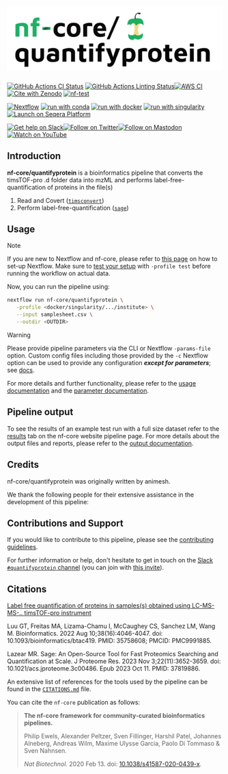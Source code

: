 <h1>
  <picture>
    <source media="(prefers-color-scheme: dark)" srcset="docs/images/nf-core-quantifyprotein_logo_dark.png">
    <img alt="nf-core/quantifyprotein" src="docs/images/nf-core-quantifyprotein_logo_light.png">
  </picture>
</h1>

[![GitHub Actions CI Status](https://github.com/nf-core/quantifyprotein/actions/workflows/ci.yml/badge.svg)](https://github.com/nf-core/quantifyprotein/actions/workflows/ci.yml)
[![GitHub Actions Linting Status](https://github.com/nf-core/quantifyprotein/actions/workflows/linting.yml/badge.svg)](https://github.com/nf-core/quantifyprotein/actions/workflows/linting.yml)[![AWS CI](https://img.shields.io/badge/CI%20tests-full%20size-FF9900?labelColor=000000&logo=Amazon%20AWS)](https://nf-co.re/quantifyprotein/results)[![Cite with Zenodo](http://img.shields.io/badge/DOI-10.5281/zenodo.XXXXXXX-1073c8?labelColor=000000)](https://doi.org/10.5281/zenodo.XXXXXXX)
[![nf-test](https://img.shields.io/badge/unit_tests-nf--test-337ab7.svg)](https://www.nf-test.com)

[![Nextflow](https://img.shields.io/badge/nextflow%20DSL2-%E2%89%A523.04.0-23aa62.svg)](https://www.nextflow.io/)
[![run with conda](http://img.shields.io/badge/run%20with-conda-3EB049?labelColor=000000&logo=anaconda)](https://docs.conda.io/en/latest/)
[![run with docker](https://img.shields.io/badge/run%20with-docker-0db7ed?labelColor=000000&logo=docker)](https://www.docker.com/)
[![run with singularity](https://img.shields.io/badge/run%20with-singularity-1d355c.svg?labelColor=000000)](https://sylabs.io/docs/)
[![Launch on Seqera Platform](https://img.shields.io/badge/Launch%20%F0%9F%9A%80-Seqera%20Platform-%234256e7)](https://cloud.seqera.io/launch?pipeline=https://github.com/nf-core/quantifyprotein)

[![Get help on Slack](http://img.shields.io/badge/slack-nf--core%20%23quantifyprotein-4A154B?labelColor=000000&logo=slack)](https://nfcore.slack.com/channels/quantifyprotein)[![Follow on Twitter](http://img.shields.io/badge/twitter-%40nf__core-1DA1F2?labelColor=000000&logo=twitter)](https://twitter.com/nf_core)[![Follow on Mastodon](https://img.shields.io/badge/mastodon-nf__core-6364ff?labelColor=FFFFFF&logo=mastodon)](https://mstdn.science/@nf_core)[![Watch on YouTube](http://img.shields.io/badge/youtube-nf--core-FF0000?labelColor=000000&logo=youtube)](https://www.youtube.com/c/nf-core)

## Introduction

**nf-core/quantifyprotein** is a bioinformatics pipeline that converts the timsTOF-pro .d folder data into mzML and performs label-free-quantification of proteins in the file(s)

<!-- TODO nf-core: Include a figure that guides the user through the major workflow steps. Many nf-core
     workflows use the "tube map" design for that. See https://nf-co.re/docs/contributing/design_guidelines#examples for examples.   -->
<!-- TODO nf-core: Fill in short bullet-pointed list of the default steps in the pipeline -->

1. Read and Covert ([`timsconvert`](https://github.com/gtluu/timsconvert))
2. Perform label-free-quantification ([`sage`](https://github.com/lazear/sage))

## Usage

> [!NOTE]
> If you are new to Nextflow and nf-core, please refer to [this page](https://nf-co.re/docs/usage/installation) on how to set-up Nextflow. Make sure to [test your setup](https://nf-co.re/docs/usage/introduction#how-to-run-a-pipeline) with `-profile test` before running the workflow on actual data.

<!-- TODO nf-core: Describe the minimum required steps to execute the pipeline, e.g. how to prepare samplesheets.
     Explain what rows and columns represent. For instance (please edit as appropriate):

First, prepare a samplesheet with your input data that looks as follows:

`samplesheet.csv`:

```csv
sample,fastq_1,fastq_2
CONTROL_REP1,AEG588A1_S1_L002_R1_001.fastq.gz,AEG588A1_S1_L002_R2_001.fastq.gz
```

Each row represents a fastq file (single-end) or a pair of fastq files (paired end).

-->

Now, you can run the pipeline using:

<!-- TODO nf-core: update the following command to include all required parameters for a minimal example -->

```bash
nextflow run nf-core/quantifyprotein \
   -profile <docker/singularity/.../institute> \
   --input samplesheet.csv \
   --outdir <OUTDIR>
```

> [!WARNING]
> Please provide pipeline parameters via the CLI or Nextflow `-params-file` option. Custom config files including those provided by the `-c` Nextflow option can be used to provide any configuration _**except for parameters**_;
> see [docs](https://nf-co.re/usage/configuration#custom-configuration-files).

For more details and further functionality, please refer to the [usage documentation](https://nf-co.re/quantifyprotein/usage) and the [parameter documentation](https://nf-co.re/quantifyprotein/parameters).

## Pipeline output

To see the results of an example test run with a full size dataset refer to the [results](https://nf-co.re/quantifyprotein/results) tab on the nf-core website pipeline page.
For more details about the output files and reports, please refer to the
[output documentation](https://nf-co.re/quantifyprotein/output).

## Credits

nf-core/quantifyprotein was originally written by animesh.

We thank the following people for their extensive assistance in the development of this pipeline:

<!-- TODO nf-core: If applicable, make list of people who have also contributed -->

## Contributions and Support

If you would like to contribute to this pipeline, please see the [contributing guidelines](.github/CONTRIBUTING.md).

For further information or help, don't hesitate to get in touch on the [Slack `#quantifyprotein` channel](https://nfcore.slack.com/channels/quantifyprotein) (you can join with [this invite](https://nf-co.re/join/slack)).

## Citations

[Label free quantification of proteins in samples(s) obtained using LC-MS-MS-.. timsTOF-pro instrument](https://github.com/animesh/nf-core-quantifyprotein)

Luu GT, Freitas MA, Lizama-Chamu I, McCaughey CS, Sanchez LM, Wang M.
Bioinformatics. 2022 Aug 10;38(16):4046-4047. doi: 10.1093/bioinformatics/btac419. PMID: 35758608; PMCID: PMC9991885.

Lazear MR. Sage: An Open-Source Tool for Fast Proteomics Searching and Quantification at Scale. J Proteome Res. 2023 Nov 3;22(11):3652-3659. doi: 10.1021/acs.jproteome.3c00486. Epub 2023 Oct 11. PMID: 37819886.

<!-- TODO nf-core: Add citation for pipeline after first release. Uncomment lines below and update Zenodo doi and badge at the top of this file. -->
<!-- If you use nf-core/quantifyprotein for your analysis, please cite it using the following doi: [10.5281/zenodo.XXXXXX](https://doi.org/10.5281/zenodo.XXXXXX) -->

<!-- TODO nf-core: Add bibliography of tools and data used in your pipeline -->

An extensive list of references for the tools used by the pipeline can be found in the [`CITATIONS.md`](CITATIONS.md) file.

You can cite the `nf-core` publication as follows:

> **The nf-core framework for community-curated bioinformatics pipelines.**
>
> Philip Ewels, Alexander Peltzer, Sven Fillinger, Harshil Patel, Johannes Alneberg, Andreas Wilm, Maxime Ulysse Garcia, Paolo Di Tommaso & Sven Nahnsen.
>
> _Nat Biotechnol._ 2020 Feb 13. doi: [10.1038/s41587-020-0439-x](https://dx.doi.org/10.1038/s41587-020-0439-x).


